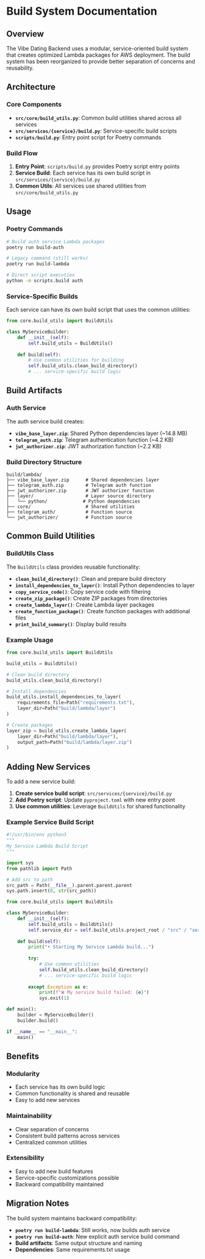 # Build System Documentation

## Overview

The Vibe Dating Backend uses a modular, service-oriented build system that creates optimized Lambda packages for AWS deployment. The build system has been reorganized to provide better separation of concerns and reusability.

## Architecture

### Core Components

- **`src/core/build_utils.py`**: Common build utilities shared across all services
- **`src/services/{service}/build.py`**: Service-specific build scripts
- **`scripts/build.py`**: Entry point script for Poetry commands

### Build Flow

1. **Entry Point**: `scripts/build.py` provides Poetry script entry points
2. **Service Build**: Each service has its own build script in `src/services/{service}/build.py`
3. **Common Utils**: All services use shared utilities from `src/core/build_utils.py`

## Usage

### Poetry Commands

```bash
# Build auth service Lambda packages
poetry run build-auth

# Legacy command (still works)
poetry run build-lambda

# Direct script execution
python -m scripts.build auth
```

### Service-Specific Builds

Each service can have its own build script that uses the common utilities:

```python
from core.build_utils import BuildUtils

class MyServiceBuilder:
    def __init__(self):
        self.build_utils = BuildUtils()
        
    def build(self):
        # Use common utilities for building
        self.build_utils.clean_build_directory()
        # ... service-specific build logic
```

## Build Artifacts

### Auth Service

The auth service build creates:

- **`vibe_base_layer.zip`**: Shared Python dependencies layer (~14.8 MB)
- **`telegram_auth.zip`**: Telegram authentication function (~4.2 KB)
- **`jwt_authorizer.zip`**: JWT authorization function (~2.2 KB)

### Build Directory Structure

```
build/lambda/
├── vibe_base_layer.zip      # Shared dependencies layer
├── telegram_auth.zip        # Telegram auth function
├── jwt_authorizer.zip       # JWT authorizer function
├── layer/                   # Layer source directory
│   └── python/             # Python dependencies
├── core/                    # Shared utilities
├── telegram_auth/           # Function source
└── jwt_authorizer/          # Function source
```

## Common Build Utilities

### BuildUtils Class

The `BuildUtils` class provides reusable functionality:

- **`clean_build_directory()`**: Clean and prepare build directory
- **`install_dependencies_to_layer()`**: Install Python dependencies to layer
- **`copy_service_code()`**: Copy service code with filtering
- **`create_zip_package()`**: Create ZIP packages from directories
- **`create_lambda_layer()`**: Create Lambda layer packages
- **`create_function_package()`**: Create function packages with additional files
- **`print_build_summary()`**: Display build results

### Example Usage

```python
from core.build_utils import BuildUtils

build_utils = BuildUtils()

# Clean build directory
build_utils.clean_build_directory()

# Install dependencies
build_utils.install_dependencies_to_layer(
    requirements_file=Path("requirements.txt"),
    layer_dir=Path("build/lambda/layer")
)

# Create packages
layer_zip = build_utils.create_lambda_layer(
    layer_dir=Path("build/lambda/layer"),
    output_path=Path("build/lambda/layer.zip")
)
```

## Adding New Services

To add a new service build:

1. **Create service build script**: `src/services/{service}/build.py`
2. **Add Poetry script**: Update `pyproject.toml` with new entry point
3. **Use common utilities**: Leverage `BuildUtils` for shared functionality

### Example Service Build Script

```python
#!/usr/bin/env python3
"""
My Service Lambda Build Script
"""

import sys
from pathlib import Path

# Add src to path
src_path = Path(__file__).parent.parent.parent
sys.path.insert(0, str(src_path))

from core.build_utils import BuildUtils

class MyServiceBuilder:
    def __init__(self):
        self.build_utils = BuildUtils()
        self.service_dir = self.build_utils.project_root / "src" / "services" / "myservice"
        
    def build(self):
        print("• Starting My Service Lambda build...")
        
        try:
            # Use common utilities
            self.build_utils.clean_build_directory()
            # ... service-specific build logic
            
        except Exception as e:
            print(f"❌ My service build failed: {e}")
            sys.exit(1)

def main():
    builder = MyServiceBuilder()
    builder.build()

if __name__ == "__main__":
    main()
```

## Benefits

### Modularity
- Each service has its own build logic
- Common functionality is shared and reusable
- Easy to add new services

### Maintainability
- Clear separation of concerns
- Consistent build patterns across services
- Centralized common utilities

### Extensibility
- Easy to add new build features
- Service-specific customizations possible
- Backward compatibility maintained

## Migration Notes

The build system maintains backward compatibility:

- **`poetry run build-lambda`**: Still works, now builds auth service
- **`poetry run build-auth`**: New explicit auth service build command
- **Build artifacts**: Same output structure and naming
- **Dependencies**: Same requirements.txt usage 